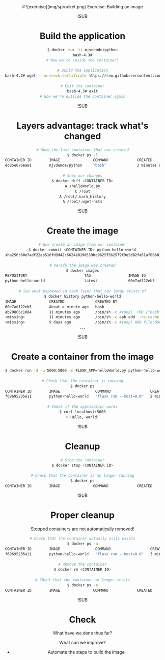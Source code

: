 <!-- .slide: data-background="#64217E" -->
<center>
# ![exercise](img/sprocket.png) <!-- .element: style="width: 10%; height: auto;" class="noborder" -->  Exercise: Building an image

!SUB
# Build the application
```bash
$ docker run -ti mjvdende/python
bash-4.3#
# Now we're inside the container!

# Build the application
bash-4.3# wget --no-check-certificate https://raw.githubusercontent.com/xebia/twc-cd-with-docker/master/app/helloWorld.py

# Exit the container
bash-4.3# exit
# Now we're outside the container again
```

!SUB
# Layers advantage: track what's changed
```bash
# Show the last container that was created
$ docker ps -l
CONTAINER ID        IMAGE               COMMAND             CREATED             STATUS                       PORTS               NAMES
ec05e076eae1        mjvdende/python     "bash"              3 minutes ago       Exited (130) 5 seconds ago                       silly_tesla

# Show our changes
$ docker diff <CONTAINER ID>
A /helloWorld.py
C /root
A /root/.bash_history
A /root/.wget-hsts
```

!SUB
# Create the image
```bash
# Now create an image from our container
$ docker commit <CONTAINER ID> python-hello-world
sha256:60e7adf22eb516fd9d42c6624e819d559bc9625f5b2579f9e5d02fa51af06681

# Verify the image was created
$ docker images
REPOSITORY                          TAG                 IMAGE ID            CREATED             SIZE
python-hello-world                  latest              60e7adf22eb5        37 seconds ago      57.85 MB

# See what happened in each layer that our image exists of
$ docker history python-hello-world
IMAGE               CREATED              CREATED BY                                      SIZE                COMMENT
60e7adf22eb5        About a minute ago   bash                                            33.52 kB            
eb20866c1084        11 minutes ago       /bin/sh -c #(nop)  CMD ["bash"]                 0 B                 
<missing>           11 minutes ago       /bin/sh -c apk add --no-cache python py-pip w   53.02 MB            
<missing>           9 days ago           /bin/sh -c #(nop) ADD file:d6ee3ba7a4d59b1619   4.803 MB
...
```

!SUB
# Create a container from the image
```bash
$ docker run -d -p 5000:5000 -e FLASK_APP=helloWorld.py python-hello-world flask run --host=0.0.0.0

# Check that the container is running
$ docker ps
CONTAINER ID        IMAGE                COMMAND                  CREATED             STATUS              PORTS                    NAMES
f69695235a11        python-hello-world   "flask run --host=0.0"   2 minutes ago       Up 2 minutes        0.0.0.0:5000->5000/tcp   drunk_bhabha

# Check if the application works
$ curl localhost:5000
> Hello, world!
```

!SUB
# Cleanup
```bash
# Stop the container
$ docker stop <CONTAINER ID>

# Check that the container is no longer running
$ docker ps
CONTAINER ID        IMAGE               COMMAND             CREATED             STATUS              PORTS               NAMES
```

!SUB
# Proper cleanup
Stopped containers are not automatically removed!

```bash
# Check that the container actually still exists
$ docker ps -a
CONTAINER ID        IMAGE                COMMAND                  CREATED             STATUS                       PORTS               NAMES
f69695235a11        python-hello-world   "flask run --host=0.0"   3 minutes ago       Exited (137) 5 seconds ago                       drunk_bhabha

# Remove the container
$ docker rm <CONTAINER ID>

# Check that the container no longer exists
$ docker ps -a
CONTAINER ID        IMAGE               COMMAND             CREATED             STATUS                    PORTS               NAMES
```

!SUB
# Check
What have we done thus far?

What can we improve?
- Automate the steps to build the image <!-- .element: class="fragment" -->
